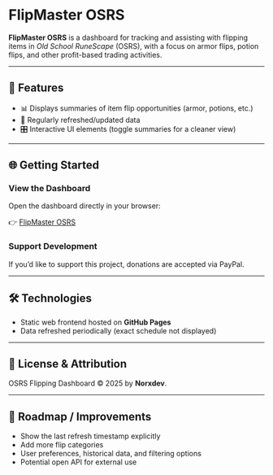 # FlipMaster OSRS

**FlipMaster OSRS** is a dashboard for tracking and assisting with flipping items in *Old School RuneScape* (OSRS), with a focus on armor flips, potion flips, and other profit-based trading activities.

---

## 🚀 Features

- 📊 Displays summaries of item flip opportunities (armor, potions, etc.)
- 🔄 Regularly refreshed/updated data
- 🎛️ Interactive UI elements (toggle summaries for a cleaner view)

---

## 🌐 Getting Started

### View the Dashboard
Open the dashboard directly in your browser:

👉 [FlipMaster OSRS](https://norxdev.github.io/Pancakes/)

### Support Development
If you’d like to support this project, donations are accepted via PayPal.

---

## 🛠️ Technologies

- Static web frontend hosted on **GitHub Pages**
- Data refreshed periodically (exact schedule not displayed)

---

## 📜 License & Attribution

OSRS Flipping Dashboard © 2025 by **Norxdev**.

---

## 📌 Roadmap / Improvements

- Show the last refresh timestamp explicitly  
- Add more flip categories  
- User preferences, historical data, and filtering options  
- Potential open API for external use
